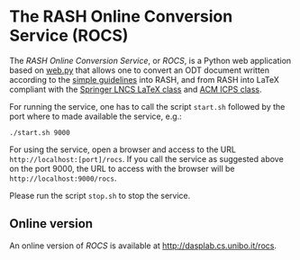 # The RASH Online Conversion Service (ROCS)

The *RASH Online Conversion Service*, or *ROCS*, is a Python web application based on [web.py](http://webpy.org) that allows one to convert an ODT document written according to the [simple  guidelines](https://rawgit.com/essepuntato/rash/master/documentation/rash-in-odt.odt) into RASH, and from RASH into LaTeX compliant with the [Springer LNCS LaTeX class](https://www.springer.com/computer/lncs?SGWID=0-164-6-793341-0) and [ACM ICPS class](https://www.acm.org/publications/proceedings-template).

For running the service, one has to call the script ``start.sh`` followed by the port where to made available the service, e.g.:

<pre><code>./start.sh 9000</code></pre>

For using the service, open a browser and access to the URL ``http://localhost:[port]/rocs``. If you call the service as suggested above on the port 9000, the URL to access with the browser will be ``http://localhost:9000/rocs``.

Please run the script ``stop.sh`` to stop the service.

## Online version

An online version of *ROCS* is available at http://dasplab.cs.unibo.it/rocs.